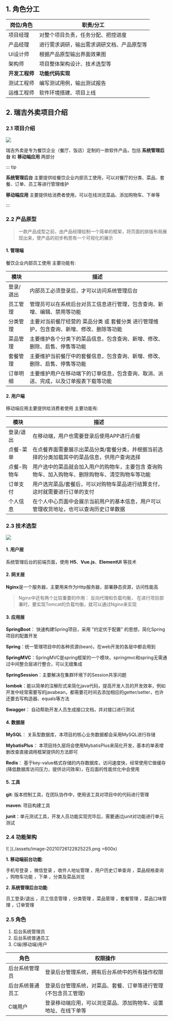 ## 1. 角色分工

| 岗位/角色                           | 职责/分工                                  |
| ----------------------------------- | ------------------------------------------ |
| 项目经理                            | 对整个项目负责，任务分配、把控进度         |
| 产品经理                            | 进行需求调研，输出需求调研文档、产品原型等 |
| UI设计师                            | 根据产品原型输出界面效果图                 |
| 架构师                              | 项目整体架构设计、技术选型等               |
| **开发工程师** | **功能代码实现**     |
| 测试工程师                          | 编写测试用例，输出测试报告                 |
| 运维工程师                          | 软件环境搭建、项目上线                     |

## 2. 瑞吉外卖项目介绍

### 2.1 项目介绍

![ ](./assets/image-20210726000655646.png)

瑞吉外卖是专为餐饮企业（餐厅、饭店）定制的一款软件产品，包括 **系统管理后台** 和 **移动端应用** 两部分

::: tip

**系统管理后台** 主要提供给餐饮企业内部员工使用，可以对餐厅的分类、菜品、套餐、订单、员工等进行管理维护  

**移动端应用** 主要提供给消费者使用，可以在线浏览菜品、添加购物车、下单等

:::

### 2.2 产品原型

> 一款产品成型之前，由产品经理绘制一个简单的框架，将页面的排版布局展现出来，使产品的初步构思有一个可视化的展示

#### **1. 管理端**

餐饮企业内部员工使用   主要功能有:

|   模块      | 描述                                                         |
| --------- | ------------------------------------------------------------ |
| 登录/退出 | 内部员工必须登录后，才可以访问系统管理后台                    |
| 员工管理  | 管理员可以在系统后台对员工信息进行管理，包含查询、新增、编辑、禁用等功能 |
| 分类管理  | 主要对当前餐厅经营的 菜品分类 或 套餐分类 进行管理维护，包含查询、新增、修改、删除等功能 |
| 菜品管理  | 主要维护各个分类下的菜品信息，包含查询、新增、修改、删除、启售、停售等功能 |
| 套餐管理  | 主要维护当前餐厅中的套餐信息，包含查询、新增、修改、删除、启售、停售等功能 |
| 订单明细  | 主要维护用户在移动端下的订单信息，包含查询、取消、派送、完成，以及订单报表下载等功能 |

#### **2. 用户端**

移动端应用主要提供给消费者使用  主要功能有:

| 模块        | 描述                                                         |
| ----------- | ------------------------------------------------------------ |
| 登录/退出   | 在移动端，用户也需要登录后使用APP进行点餐                    |
| 点餐-菜单   | 在点餐界面需要展示出菜品分类/套餐分类，并根据当前选择的分类加载其中的菜品信息，供用户查询选择 |
| 点餐-购物车 | 用户选中的菜品就会加入用户的购物车，主要包含 查询购物车、加入购物车、删除购物车、清空购物车等功能 |
| 订单支付    | 用户选完菜品/套餐后，可以对购物车菜品进行结算支付，这时就需要进行订单的支付 |
| 个人信息    | 在个人中心页面中会展示当前用户的基本信息，用户可以管理收货地址，也可以查询历史订单数据 |

### 2.3 技术选型

![ ](./assets/image-20210726005437857.png)

#### 1. 用户层

系统管理后台的前端页面，使用 **H5**、**Vue.js**、**ElementUI** 等技术

#### 2. 网关层

**Nginx**是一个服务器，主要用来作为Http服务器，部署静态资源，访问性能高  

> Nginx中还有两个比较重要的作用： 反向代理和负载均衡， 在进行项目部署时，要实现Tomcat的负载均衡，就可以通过Nginx来实现

#### 3. 应用层

**SpringBoot**： 快速构建Spring项目，采用 "约定优于配置" 的思想，简化Spring项目的配置开发  

**Spring**：统一管理项目中的各种资源(bean)，在web开发的各层中都会用到  

**SpringMVC**：SpringMVC是spring框架的一个模块，springmvc和spring无需通过中间整合层进行整合，可以无缝集成  

**SpringSession**：主要解决在集群环境下的Session共享问题  

**lombok**：能以简单的注解形式来简化java代码，提高开发人员的开发效率，例如开发中经常需要写的javabean，都需要花时间去添加相应的getter/setter，也许还要去写构造器、equals等方法  

**Swagger**： 自动帮助开发人员生成接口文档，并对接口进行测试  

#### 4. 数据层

**MySQL**： 关系型数据库，本项目的核心业务数据都会采用MySQL进行存储  

**MybatisPlus**： 本项目持久层将会使用MybatisPlus来简化开发，基本的单表增删改查直接调用框架提供的方法即可  

**Redis**： 基于key-value格式存储的内存数据库，访问速度快，经常使用它做缓存(降低数据库访问压力，提供访问效率)，在后面的性能优化中会使用  

#### 5. 工具

**git**: 版本控制工具，在团队协作中，使用该工具对项目中的代码进行管理  

**maven**: 项目构建工具  

**junit**：单元测试工具，开发人员功能实现完毕后，需要通过junit对功能进行单元测试  

### 2.4 功能架构

![ ](./assets/image-20210726122825225.png =600x)

**1. 移动端前台功能**:

手机号登录 ，微信登录 ，收件人地址管理 ，用户历史订单查询 ，菜品规格查询 ，购物车功能 ，下单 ，分类及菜品浏览  

**2. 系统管理后台功能**:

员工登录/退出 ，员工信息管理 ，分类管理 ，菜品管理 ，套餐管理 ，菜品口味管理 ，订单管理  

### 2.5 角色

1. 后台系统管理员
2. 后台系统普通员工
3. C端(移动端)用户  

| 角色             | 权限操作                                                     |
| ---------------- | ------------------------------------------------------------ |
| 后台系统管理员   | 登录后台管理系统，拥有后台系统中的所有操作权限               |
| 后台系统普通员工 | 登录后台管理系统，对菜品、套餐、订单等进行管理 (不包含员工管理) |
| C端用户          | 登录移动端应用，可以浏览菜品、添加购物车、设置地址、在线下单等 |
